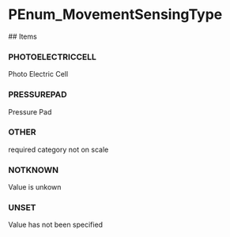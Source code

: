 # PEnum_MovementSensingType

<!-- end of definition -->## Items

### PHOTOELECTRICCELL
Photo Electric Cell

### PRESSUREPAD
Pressure Pad

### OTHER
required category not on scale

### NOTKNOWN
Value is unkown

### UNSET
Value has not been specified
